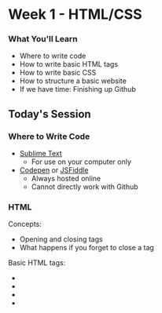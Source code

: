 # Week 1 - HTML/CSS

### What You'll Learn
* Where to write code
* How to write basic HTML tags
* How to write basic CSS
* How to structure a basic website
* If we have time: Finishing up Github

## Today's Session

### Where to Write Code
* [Sublime Text](https://www.sublimetext.com/)
  * For use on your computer only
* [Codepen](http://codepen.io/) or [JSFiddle](https://jsfiddle.net)
  * Always hosted online
  * Cannot directly work with Github

### HTML

Concepts:
* Opening and closing tags
* What happens if you forget to close a tag

Basic HTML tags:
* <html>
* <head>
* <body>
* <title>
* <h1>
* <p>
* <img>
* <a>

Basic HTML template:
```
<html>
  <head>
    <title></title>
  </head>
  <body>
    Hello there!
  </body>
</html>

```

Practice:
* Create a basic HTML file and use the following tags:
  * <h1>
  * <h2>
  * <h3>
  * <p>
  * <img>
  * <a>
  * <ul>
  * Comments

Exercise:
* Go to this JSFiddle and follow the instructions to format the page: https://jsfiddle.net/kJHdt/86/
* Something's wrong with this code. Can you fix it? https://jsfiddle.net/dVYtK/20/

### CSS



### Github

__How does Github work exactly?__

Four basic commands to sync the code on our computer to the repository hosted on Github

```
git status
git add .
git commit -m "Updated design"`
git push
```

Creating 'branches' and using a branch called 'gh-pages' to create our own website

```
git branch
git branch gh-pages
git checkout gh-pages
git push origin gh-pages
```

What else is possible? [Github's excellent cheatsheet](https://training.github.com/kit/downloads/github-git-cheat-sheet.pdf). They also have a [tutorial](https://try.github.io).
